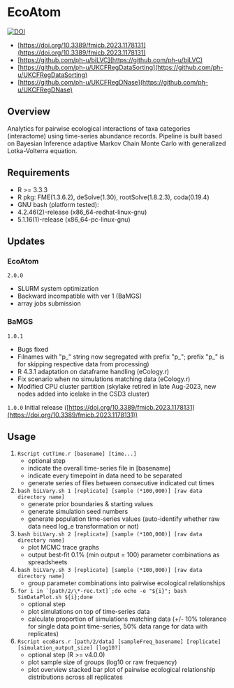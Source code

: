 # EcoAtom

[![DOI](https://zenodo.org/badge/450426957.svg)](https://zenodo.org/badge/latestdoi/450426957)

- [https://doi.org/10.3389/fmicb.2023.1178131](https://doi.org/10.3389/fmicb.2023.1178131)
- [https://github.com/ph-u/biLVC](https://github.com/ph-u/biLVC)
- [https://github.com/ph-u/UKCFRegDataSorting](https://github.com/ph-u/UKCFRegDataSorting)
- [https://github.com/ph-u/UKCFRegDNase](https://github.com/ph-u/UKCFRegDNase)

## Overview

Analytics for pairwise ecological interactions of taxa categories (interactome) using time-series abundance records. Pipeline is built based on Bayesian Inference adaptive Markov Chain Monte Carlo with generalized Lotka-Volterra equation.

## Requirements

- R >= 3.3.3
- R pkg: FME(1.3.6.2), deSolve(1.30), rootSolve(1.8.2.3), coda(0.19.4)
- GNU bash (platform tested):
- 4.2.46(2)-release (x86\_64-redhat-linux-gnu)
- 5.1.16(1)-release (x86\_64-pc-linux-gnu)

## Updates

### EcoAtom

`2.0.0`  
- SLURM system optimization
- Backward incompatible with ver 1 (BaMGS)
- array jobs submission

### BaMGS

`1.0.1`  
- Bugs fixed
- Filnames with "p_" string now segregated with prefix "p_"; prefix "p_" is for skipping respective data from processing)
- R 4.3.1 adaptation on dataframe handling (eCology.r)
- Fix scenario when no simulations matching data (eCology.r)
- Modified CPU cluster partition (skylake retired in late Aug-2023, new nodes added into icelake in the CSD3 cluster)

`1.0.0` Initial release ([https://doi.org/10.3389/fmicb.2023.1178131](https://doi.org/10.3389/fmicb.2023.1178131))

## Usage

1. `Rscript cutTime.r [basename] [time...]`
	- optional step
	- indicate the overall time-series file in [basename]
	- indicate every timepoint in data need to be separated
	- generate series of files between consecutive indicated cut times
0. `bash biLVary.sh 1 [replicate] [sample (*100,000)] [raw data directory name]`
	- generate prior boundaries & starting values
	- generate simulation seed numbers
	- generate population time-series values (auto-identify whether raw data need log\_e transformation or not)
0. `bash biLVary.sh 2 [replicate] [sample (*100,000)] [raw data directory name]`
	- plot MCMC trace graphs
	- output best-fit 0.1% (min output = 100) parameter combinations as spreadsheets
0. `bash biLVary.sh 3 [replicate] [sample (*100,000)] [raw data directory name]`
	- group parameter combinations into pairwise ecological relationships
0. ```for i in `[path/2/\*-rec.txt]`;do echo -e "${i}"; bash SimDataPlot.sh ${i};done```
	- optional step
	- plot simulations on top of time-series data
	- calculate proportion of simulations matching data (+/- 10% tolerance for single data point time-series, 50% data range for data with replicates)
0. `Rscript ecoBars.r [path/2/data] [sampleFreq_basename] [replicate] [simulation_output_size] [log10?]`
	- optional step (R >= v4.0.0)
	- plot sample size of groups (log10 or raw frequency)
	- plot overview stacked bar plot of pairwise ecological relationship distributions across all replicates
